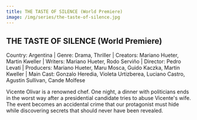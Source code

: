 ```yaml
---
title: THE TASTE OF SILENCE (World Premiere)
image: /img/series/the-taste-of-silence.jpg
---
```


## THE TASTE OF SILENCE (World Premiere)
Country: Argentina | Genre: Drama, Thriller | Creators: Mariano Hueter, Martin Kweller | Writers: Mariano Hueter, Rodo Serviño | Director: Pedro Levati | Producers: Mariano Hueter, Maru Mosca, Guido Kaczka, Martin Kweller | Main Cast: Gonzalo Heredia, Violeta Urtizberea, Luciano Castro, Agustin Sullivan, Cande Molfese

Vicente Olivar is a renowned chef. One night, a dinner with politicians ends in the worst way after a presidential candidate tries to abuse Vicente's wife. The event becomes an accidental crime that our protagonist must hide while discovering secrets that should never have been revealed.
